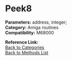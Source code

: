 # Peek8

**Parameters:** address, integer;  
**Category:** Amiga routines  
**Compatibility:** M68000  

**Reference Link:**  
[Back to Categories](../categories/amiga_routines.md)  
[Back to Methods List](../../SUMMARY.md)
